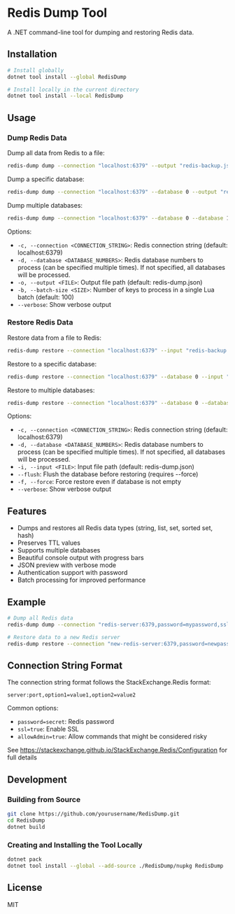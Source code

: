 # Redis Dump Tool

A .NET command-line tool for dumping and restoring Redis data.

## Installation

```bash
# Install globally
dotnet tool install --global RedisDump

# Install locally in the current directory
dotnet tool install --local RedisDump
```

## Usage

### Dump Redis Data

Dump all data from Redis to a file:

```bash
redis-dump dump --connection "localhost:6379" --output "redis-backup.json"
```

Dump a specific database:

```bash
redis-dump dump --connection "localhost:6379" --database 0 --output "redis-backup.json"
```

Dump multiple databases:

```bash
redis-dump dump --connection "localhost:6379" --database 0 --database 1 --database 2 --output "redis-backup.json"
```

Options:
- `-c, --connection <CONNECTION_STRING>`: Redis connection string (default: localhost:6379)
- `-d, --database <DATABASE_NUMBERS>`: Redis database numbers to process (can be specified multiple times). If not specified, all databases will be processed.
- `-o, --output <FILE>`: Output file path (default: redis-dump.json)
- `-b, --batch-size <SIZE>`: Number of keys to process in a single Lua batch (default: 100)
- `--verbose`: Show verbose output

### Restore Redis Data

Restore data from a file to Redis:

```bash
redis-dump restore --connection "localhost:6379" --input "redis-backup.json"
```

Restore to a specific database:

```bash
redis-dump restore --connection "localhost:6379" --database 0 --input "redis-backup.json"
```

Restore to multiple databases:

```bash
redis-dump restore --connection "localhost:6379" --database 0 --database 1 --database 2 --input "redis-backup.json"
```

Options:
- `-c, --connection <CONNECTION_STRING>`: Redis connection string (default: localhost:6379)
- `-d, --database <DATABASE_NUMBERS>`: Redis database numbers to process (can be specified multiple times). If not specified, all databases will be processed.
- `-i, --input <FILE>`: Input file path (default: redis-dump.json)
- `--flush`: Flush the database before restoring (requires --force)
- `-f, --force`: Force restore even if database is not empty
- `--verbose`: Show verbose output

## Features

- Dumps and restores all Redis data types (string, list, set, sorted set, hash)
- Preserves TTL values
- Supports multiple databases
- Beautiful console output with progress bars
- JSON preview with verbose mode
- Authentication support with password
- Batch processing for improved performance

## Example

```bash
# Dump all Redis data
redis-dump dump --connection "redis-server:6379,password=mypassword,ssl=true" --output "backup.json" --verbose --batch-size 200

# Restore data to a new Redis server
redis-dump restore --connection "new-redis-server:6379,password=newpassword,allowAdmin=true" --input "backup.json" --flush --force
```

## Connection String Format

The connection string format follows the StackExchange.Redis format:
```
server:port,option1=value1,option2=value2
```

Common options:
- `password=secret`: Redis password
- `ssl=true`: Enable SSL
- `allowAdmin=true`: Allow commands that might be considered risky

See https://stackexchange.github.io/StackExchange.Redis/Configuration for full details

## Development

### Building from Source

```bash
git clone https://github.com/yourusername/RedisDump.git
cd RedisDump
dotnet build
```

### Creating and Installing the Tool Locally

```bash
dotnet pack
dotnet tool install --global --add-source ./RedisDump/nupkg RedisDump
```

## License

MIT 